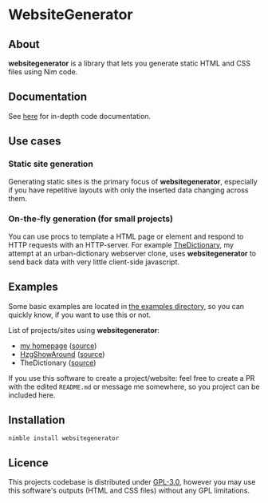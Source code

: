 # WebsiteGenerator

## About

**websitegenerator** is a library that lets you generate static HTML and CSS files using Nim code.

## Documentation

See [here](https://nirokay.github.io/nim-docs/websitegenerator/websitegenerator.html) for in-depth
code documentation.

## Use cases

### Static site generation

Generating static sites is the primary focus of **websitegenerator**, especially if you have repetitive layouts
with only the inserted data changing across them.

### On-the-fly generation (for small projects)

You can use procs to template a HTML page or element and respond to HTTP requests with an HTTP-server.
For example [TheDictionary](https://github.com/nirokay/TheDictionary/), my attempt at an urban-dictionary
webserver clone, uses **websitegenerator** to send back data with very little client-side javascript.

## Examples

Some basic examples are located in [the examples directory](./examples/), so you can quickly know, if you want to use
this or not.

List of projects/sites using **websitegenerator**:

* [my homepage](https://nirokay.github.io/) ([source](https://github.com/src.nirokay.com/))
* [HzgShowAround](https://nirokay.github.io/HzgShowAround/) ([source](https://github.com/nirokay/hzgshowaround/))
* TheDictionary ([source](https://github.com/nirokay/TheDictionary/))

If you use this software to create a project/website: feel free to create a PR with the edited
`README.md` or message me somewhere, so you project can be included here.

## Installation

`nimble install websitegenerator`

## Licence

This projects codebase is distributed under [GPL-3.0](https://www.gnu.org/licenses/gpl-3.0.html), however you may use this
software's outputs (HTML and CSS files) without any GPL limitations.
